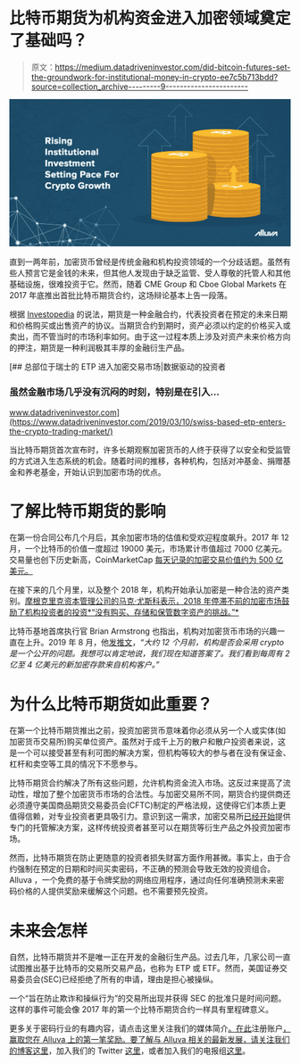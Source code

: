 # 比特币期货为机构资金进入加密领域奠定了基础吗？

> 原文：<https://medium.datadriveninvestor.com/did-bitcoin-futures-set-the-groundwork-for-institutional-money-in-crypto-ee7c5b713bdd?source=collection_archive---------9----------------------->

![](img/773046268e6f0145cbc52c45061e9a8d.png)

直到一两年前，加密货币曾经是传统金融和机构投资领域的一个分歧话题。虽然有些人预言它是金钱的未来，但其他人发现由于缺乏监管、受人尊敬的托管人和其他基础设施，很难投资于它。然而，随着 CME Group 和 Cboe Global Markets 在 2017 年底推出首批比特币期货合约，这场辩论基本上告一段落。

根据 [Investopedia](https://www.investopedia.com/terms/f/futures.asp) 的说法，期货是一种金融合约，代表投资者在预定的未来日期和价格购买或出售资产的协议。当期货合约到期时，资产必须以约定的价格买入或卖出，而不管当时的市场利率如何。由于这一过程本质上涉及对资产未来价格方向的押注，期货是一种利润极其丰厚的金融衍生产品。

[](https://www.datadriveninvestor.com/2019/03/10/swiss-based-etp-enters-the-crypto-trading-market/) [## 总部位于瑞士的 ETP 进入加密交易市场|数据驱动的投资者

### 虽然金融市场几乎没有沉闷的时刻，特别是在引入…

www.datadriveninvestor.com](https://www.datadriveninvestor.com/2019/03/10/swiss-based-etp-enters-the-crypto-trading-market/) 

当比特币期货首次宣布时，许多长期观察加密货币的人终于获得了以安全和受监管的方式进入生态系统的机会。随着时间的推移，各种机构，包括对冲基金、捐赠基金和养老基金，开始认识到加密市场的优点。

# 了解比特币期货的影响

在第一份合同公布几个月后，其余加密市场的估值和受欢迎程度飙升。2017 年 12 月，一个比特币的价值一度超过 19000 美元，市场累计市值超过 7000 亿美元。交易量也创下历史新高，CoinMarketCap [每天记录的加密交易价值约为 500 亿美元。](https://coinmarketcap.com/charts/)

在接下来的几个月里，以及整个 2018 年，机构开始承认加密是一种合法的资产类别。[摩根克里克资本管理公司的马克·尤斯科表示，2018 年停滞不前的加密市场鼓励了机构投资者的投资*“没有购买、存储和保管数字资产的挑战。”*](https://www.cnbc.com/2018/08/28/morgan-creek-rolls-out-cryptocurrency-fund-for-institutions.html)

比特币基地首席执行官 Brian Armstrong 也指出，机构对加密货币市场的兴趣一直在上升。2019 年 8 月，他[发推文](https://twitter.com/brian_armstrong/status/1162185049699057664?lang=en)，*“大约 12 个月前，机构是否会采用 crypto 是一个公开的问题。我想可以肯定地说，我们现在知道答案了。我们看到每周有 2 亿至 4 亿美元的新加密存款来自机构客户。”*

# 为什么比特币期货如此重要？

在第一个比特币期货推出之前，投资加密货币意味着你必须从另一个人或实体(如加密货币交易所)购买单位资产。虽然对于成千上万的散户和散户投资者来说，这是一个可以接受甚至有利可图的解决方案，但机构等较大的参与者在没有保证金、杠杆和卖空等工具的情况下不愿参与。

比特币期货合约解决了所有这些问题，允许机构资金流入市场。这反过来提高了流动性，增加了整个加密货币市场的合法性。与加密交易所不同，期货合约提供商还必须遵守美国商品期货交易委员会(CFTC)制定的严格法规，这使得它们本质上更值得信赖，对专业投资者更具吸引力。意识到这一需求，加密交易所[已经开始](https://blog.coinbase.com/coinbase-custody-is-officially-open-for-business-182c297d65d9)提供专门的托管解决方案，这样传统投资者甚至可以在期货等衍生产品之外投资加密市场。

然而，比特币期货在防止更随意的投资者损失财富方面作用甚微。事实上，由于合约强制在预定的日期和时间买卖密码，不正确的预测会导致无效的投资组合。Alluva ，一个免费的基于令牌奖励的网络应用程序，通过向任何准确预测未来密码价格的人提供奖励来缓解这个问题。也不需要预先投资。

# 未来会怎样

自然，比特币期货并不是唯一正在开发的金融衍生产品。过去几年，几家公司一直试图推出基于比特币的交易所交易产品，也称为 ETP 或 ETF。然而，美国证券交易委员会(SEC)已经拒绝了所有的申请，理由是担心被操纵。

一个“旨在防止欺诈和操纵行为”的交易所出现并获得 SEC 的批准只是时间问题。这样的事件可能会像 2017 年的第一个比特币期货合约一样具有里程碑意义。

更多关于密码行业的有趣内容，请点击这里关注我们的媒体简介[。在此](http://bit.ly/alluva_mdm)注册账户[，赢取您在 Alluva 上的第一笔奖励。要了解与 Alluva 相关的最新发展，请关注我们的博客](http://bit.ly/ext_grp1)[这里](https://alluva.com/blog.html)，加入我们的 Twitter [这里](http://bit.ly/alluva_tw)，或者加入我们的电报组[这里](http://bit.ly/alv_telgrp)。